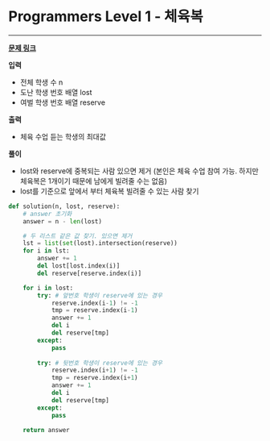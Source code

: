 # Programmers Level 1 - 체육복

---

[**문제 링크**](https://programmers.co.kr/learn/courses/30/lessons/42862)

**입력**

- 전체 학생 수 n
- 도난 학생 번호 배열 lost
- 여벌 학생 번호 배열 reserve

**출력**

- 체육 수업 듣는 학생의 최대값

**풀이**

- lost와 reserve에 중복되는 사람 있으면 제거
(본인은 체육 수업 참여 가능. 하지만 체육복은 1개이기 때문에 남에게 빌려줄 수는 없음)
- lost를 기준으로 앞에서 부터 체육복 빌려줄 수 있는 사람 찾기

```python
def solution(n, lost, reserve):
    # answer 초기화
    answer = n - len(lost)

    # 두 리스트 같은 값 찾기. 있으면 제거
    lst = list(set(lost).intersection(reserve))
    for i in lst:
        answer += 1
        del lost[lost.index(i)]
        del reserve[reserve.index(i)]

    for i in lost:
        try: # 앞번호 학생이 reserve에 있는 경우
            reserve.index(i-1) != -1
            tmp = reserve.index(i-1)
            answer += 1
            del i
            del reserve[tmp]
        except:
            pass
        
        try: # 뒷번호 학생이 reserve에 있는 경우
            reserve.index(i+1) != -1
            tmp = reserve.index(i+1)
            answer += 1
            del i
            del reserve[tmp]
        except:
            pass
		
    return answer
```